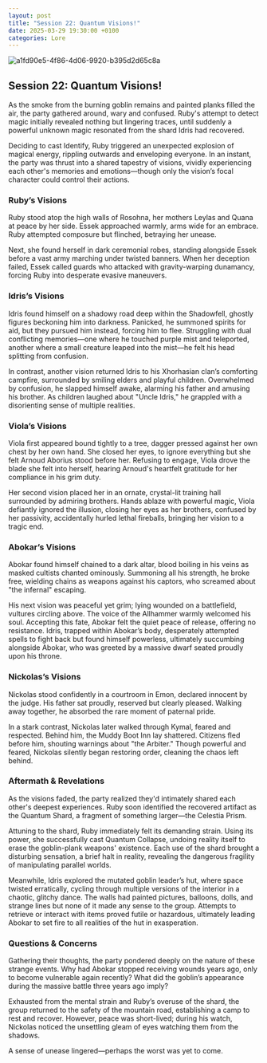 ```yaml
---
layout: post
title: "Session 22: Quantum Visions!"
date: 2025-03-29 19:30:00 +0100
categories: Lore
---
```

![a1fd90e5-4f86-4d06-9920-b395d2d65c8a](https://github.com/user-attachments/assets/3d4f9581-d3f8-41bd-aa15-58bad0082995)

## **Session 22: Quantum Visions!**

As the smoke from the burning goblin remains and painted planks filled the air, the party gathered around, wary and confused. Ruby's attempt to detect magic initially revealed nothing but lingering traces, until suddenly a powerful unknown magic resonated from the shard Idris had recovered.

Deciding to cast Identify, Ruby triggered an unexpected explosion of magical energy, rippling outwards and enveloping everyone. In an instant, the party was thrust into a shared tapestry of visions, vividly experiencing each other's memories and emotions—though only the vision’s focal character could control their actions.

### Ruby’s Visions

Ruby stood atop the high walls of Rosohna, her mothers Leylas and Quana at peace by her side. Essek approached warmly, arms wide for an embrace. Ruby attempted composure but flinched, betraying her unease.

Next, she found herself in dark ceremonial robes, standing alongside Essek before a vast army marching under twisted banners. When her deception failed, Essek called guards who attacked with gravity-warping dunamancy, forcing Ruby into desperate evasive maneuvers.

### Idris’s Visions

Idris found himself on a shadowy road deep within the Shadowfell, ghostly figures beckoning him into darkness. Panicked, he summoned spirits for aid, but they pursued him instead, forcing him to flee. Struggling with dual conflicting memories—one where he touched purple mist and teleported, another where a small creature leaped into the mist—he felt his head splitting from confusion.

In contrast, another vision returned Idris to his Xhorhasian clan’s comforting campfire, surrounded by smiling elders and playful children. Overwhelmed by confusion, he slapped himself awake, alarming his father and amusing his brother. As children laughed about "Uncle Idris," he grappled with a disorienting sense of multiple realities.

### Viola’s Visions

Viola first appeared bound tightly to a tree, dagger pressed against her own chest by her own hand. She closed her eyes, to ignore everything but she felt Arnoud Aborius stood before her. Refusing to engage, Viola drove the blade she felt into herself, hearing Arnoud's heartfelt gratitude for her compliance in his grim duty.

Her second vision placed her in an ornate, crystal-lit training hall surrounded by admiring brothers. Hands ablaze with powerful magic, Viola defiantly ignored the illusion, closing her eyes as her brothers, confused by her passivity, accidentally hurled lethal fireballs, bringing her vision to a tragic end.

### Abokar’s Visions

Abokar found himself chained to a dark altar, blood boiling in his veins as masked cultists chanted ominously. Summoning all his strength, he broke free, wielding chains as weapons against his captors, who screamed about "the infernal" escaping.

His next vision was peaceful yet grim; lying wounded on a battlefield, vultures circling above. The voice of the Allhammer warmly welcomed his soul. Accepting this fate, Abokar felt the quiet peace of release, offering no resistance. Idris, trapped within Abokar’s body, desperately attempted spells to fight back but found himself powerless, ultimately succumbing alongside Abokar, who was greeted by a massive dwarf seated proudly upon his throne.

### Nickolas’s Visions

Nickolas stood confidently in a courtroom in Emon, declared innocent by the judge. His father sat proudly, reserved but clearly pleased. Walking away together, he absorbed the rare moment of paternal pride.

In a stark contrast, Nickolas later walked through Kymal, feared and respected. Behind him, the Muddy Boot Inn lay shattered. Citizens fled before him, shouting warnings about "the Arbiter." Though powerful and feared, Nickolas silently began restoring order, cleaning the chaos left behind.

### Aftermath & Revelations

As the visions faded, the party realized they'd intimately shared each other's deepest experiences. Ruby soon identified the recovered artifact as the Quantum Shard, a fragment of something larger—the Celestia Prism.

Attuning to the shard, Ruby immediately felt its demanding strain. Using its power, she successfully cast Quantum Collapse, undoing reality itself to erase the goblin-plank weapons' existence. Each use of the shard brought a disturbing sensation, a brief halt in reality, revealing the dangerous fragility of manipulating parallel worlds.

Meanwhile, Idris explored the mutated goblin leader’s hut, where space twisted erratically, cycling through multiple versions of the interior in a chaotic, glitchy dance. The walls had painted pictures, balloons, dolls, and strange lines but none of it made any sense to the group. Attempts to retrieve or interact with items proved futile or hazardous, ultimately leading Abokar to set fire to all realities of the hut in exasperation.

### Questions & Concerns

Gathering their thoughts, the party pondered deeply on the nature of these strange events. Why had Abokar stopped receiving wounds years ago, only to become vulnerable again recently? What did the goblin’s appearance during the massive battle three years ago imply?

Exhausted from the mental strain and Ruby’s overuse of the shard, the group returned to the safety of the mountain road, establishing a camp to rest and recover. However, peace was short-lived; during his watch, Nickolas noticed the unsettling gleam of eyes watching them from the shadows.

A sense of unease lingered—perhaps the worst was yet to come.
